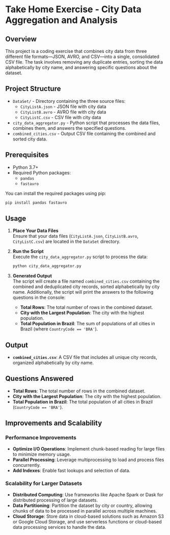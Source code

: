 # Take Home Exercise - City Data Aggregation and Analysis

## Overview

This project is a coding exercise that combines city data from three different file formats—JSON, AVRO, and CSV—into a single, consolidated CSV file. The task involves removing any duplicate entries, sorting the data alphabetically by city name, and answering specific questions about the dataset.

## Project Structure

- `DataSet/` - Directory containing the three source files:
  - `CityListA.json` - JSON file with city data
  - `CityListB.avro` - AVRO file with city data
  - `CityListC.csv` - CSV file with city data
- `city_data_aggregator.py` - Python script that processes the data files, combines them, and answers the specified questions.
- `combined_cities.csv` - Output CSV file containing the combined and sorted city data.

## Prerequisites

- Python 3.7+
- Required Python packages:
  - `pandas`
  - `fastavro`

You can install the required packages using pip:

``` bash
pip install pandas fastavro
```

## Usage

1. **Place Your Data Files**  
   Ensure that your data files (`CityListA.json`, `CityListB.avro`, `CityListC.csv`) are located in the `DataSet` directory.

2. **Run the Script**  
   Execute the `city_data_aggregator.py` script to process the data:
   
   ``` bash
   python city_data_aggregator.py
   ```
3. **Generated Output**  
   The script will create a file named `combined_cities.csv` containing the combined and deduplicated city records, sorted alphabetically by city name. Additionally, the script will print the answers to the following questions in the console:

   - **Total Rows**: The total number of rows in the combined dataset.
   - **City with the Largest Population**: The city with the highest population.
   - **Total Population in Brazil**: The sum of populations of all cities in Brazil (where `CountryCode == 'BRA'`).

## Output

- **`combined_cities.csv`**: A CSV file that includes all unique city records, organized alphabetically by city name.

## Questions Answered

- **Total Rows**: The total number of rows in the combined dataset.
- **City with the Largest Population**: The city with the highest population.
- **Total Population in Brazil**: The total population of all cities in Brazil (`CountryCode == 'BRA'`).

## Improvements and Scalability

### Performance Improvements

- **Optimize I/O Operations**: Implement chunk-based reading for large files to minimize memory usage.
- **Parallel Processing**: Leverage multiprocessing to load and process files concurrently.
- **Add Indexes**: Enable fast lookups and selection of data.

### Scalability for Larger Datasets

- **Distributed Computing**: Use frameworks like Apache Spark or Dask for distributed processing of large datasets.
- **Data Partitioning**: Partition the dataset by city or country, allowing chunks of data to be processed in parallel across multiple machines.
- **Cloud Storage**: Store data in cloud-based solutions such as Amazon S3 or Google Cloud Storage, and use serverless functions or cloud-based data processing services to handle the data.
